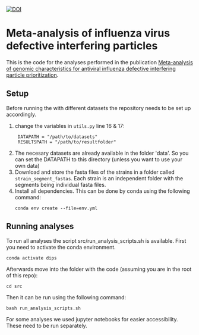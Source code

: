 [![DOI](https://zenodo.org/badge/DOI/10.5281/zenodo.14872995.svg)](https://doi.org/10.5281/zenodo.14872995)

# Meta-analysis of influenza virus defective interfering particles
This is the code for the analyses performed in the publication [Meta-analysis of genomic characteristics for antiviral influenza defective interfering particle prioritization](https://doi.org/10.1093/nargab/lqaf031).

## Setup
Before running the with different datasets the repository needs to be set up accordingly.

1. change the variables in `utils.py` line 16 & 17:
   ```
    DATAPATH = "/path/to/datasets"
    RESULTSPATH = "/path/to/resultfolder"
   ```
2. The necesary datasets are already available in the folder 'data'. So you can set the DATAPATH to this directory (unless you want to use your own data)
3. Download and store the fasta files of the strains in a folder called `strain_segment_fastas`. Each strain is an independent folder with the segments being individual fasta files.
4. Install all dependencies. This can be done by conda using the following command:
   ```
   conda env create --file=env.yml
   ```

## Running analyses
To run all analyses the script src/run_analysis_scripts.sh is available.
First you need to activate the conda environment.
   ```
   conda activate dips
   ```
Afterwards move into the folder with the code (assuming you are in the root of this repo):
   ```
   cd src  
   ```
Then it can be run using the following command:
   ```
   bash run_analysis_scripts.sh
   ```

For some analyses we used jupyter notebooks for easier accessibility.
These need to be run separately.
